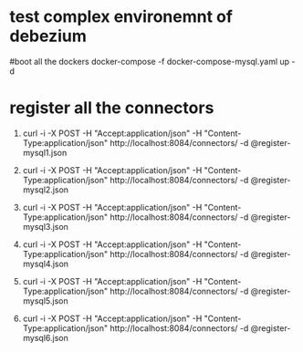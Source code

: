 # test complex environemnt of debezium

#boot all the dockers
docker-compose -f docker-compose-mysql.yaml up -d

# register all the connectors
1) curl -i -X POST -H "Accept:application/json" -H  "Content-Type:application/json" http://localhost:8084/connectors/ -d @register-mysql1.json

2) curl -i -X POST -H "Accept:application/json" -H  "Content-Type:application/json" http://localhost:8084/connectors/ -d @register-mysql2.json

3) curl -i -X POST -H "Accept:application/json" -H  "Content-Type:application/json" http://localhost:8084/connectors/ -d @register-mysql3.json

4) curl -i -X POST -H "Accept:application/json" -H  "Content-Type:application/json" http://localhost:8084/connectors/ -d @register-mysql4.json

5) curl -i -X POST -H "Accept:application/json" -H  "Content-Type:application/json" http://localhost:8084/connectors/ -d @register-mysql5.json

6) curl -i -X POST -H "Accept:application/json" -H  "Content-Type:application/json" http://localhost:8084/connectors/ -d @register-mysql6.json

